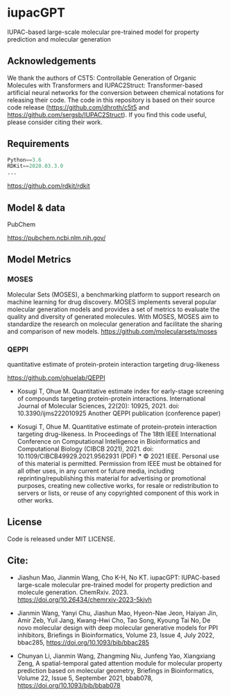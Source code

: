 # iupacGPT
IUPAC-based large-scale molecular pre-trained  model for property prediction and molecular generation



## Acknowledgements
We thank the authors of C5T5: Controllable Generation of Organic Molecules with Transformers and IUPAC2Struct: Transformer-based artificial neural networks for the conversion between chemical notations for releasing their code. The code in this repository is based on their source code release (https://github.com/dhroth/c5t5 and https://github.com/sergsb/IUPAC2Struct). If you find this code useful, please consider citing their work.


## Requirements
```python
Python==3.6
RDKit==2020.03.3.0
...
```

https://github.com/rdkit/rdkit



## Model & data


PubChem

https://pubchem.ncbi.nlm.nih.gov/



## Model Metrics

### MOSES
Molecular Sets (MOSES), a benchmarking platform to support research on machine learning for drug discovery. MOSES implements several popular molecular generation models and provides a set of metrics to evaluate the quality and diversity of generated molecules. With MOSES, MOSES aim to standardize the research on molecular generation and facilitate the sharing and comparison of new models.
https://github.com/molecularsets/moses


### QEPPI
quantitative estimate of protein-protein interaction targeting drug-likeness

https://github.com/ohuelab/QEPPI

*  Kosugi T, Ohue M. Quantitative estimate index for early-stage screening of compounds targeting protein-protein interactions. International Journal of Molecular Sciences, 22(20): 10925, 2021. doi: 10.3390/ijms222010925
Another QEPPI publication (conference paper)

*  Kosugi T, Ohue M. Quantitative estimate of protein-protein interaction targeting drug-likeness. In Proceedings of The 18th IEEE International Conference on Computational Intelligence in Bioinformatics and Computational Biology (CIBCB 2021), 2021. doi: 10.1109/CIBCB49929.2021.9562931 (PDF) * © 2021 IEEE. Personal use of this material is permitted. Permission from IEEE must be obtained for all other uses, in any current or future media, including reprinting/republishing this material for advertising or promotional purposes, creating new collective works, for resale or redistribution to servers or lists, or reuse of any copyrighted component of this work in other works.



## License
Code is released under MIT LICENSE.


## Cite:

*  Jiashun Mao, Jianmin Wang, Cho K-H, No KT. iupacGPT: IUPAC-based large-scale molecular pre-trained model for property prediction and molecule generation. ChemRxiv. 2023. https://doi.org/10.26434/chemrxiv-2023-5kjvh

*  Jianmin Wang, Yanyi Chu, Jiashun Mao, Hyeon-Nae Jeon, Haiyan Jin, Amir Zeb, Yuil Jang, Kwang-Hwi Cho, Tao Song, Kyoung Tai No, De novo molecular design with deep molecular generative models for PPI inhibitors, Briefings in Bioinformatics, Volume 23, Issue 4, July 2022, bbac285, https://doi.org/10.1093/bib/bbac285

*  Chunyan Li, Jianmin Wang, Zhangming Niu, Junfeng Yao, Xiangxiang Zeng, A spatial-temporal gated attention module for molecular property prediction based on molecular geometry, Briefings in Bioinformatics, Volume 22, Issue 5, September 2021, bbab078, https://doi.org/10.1093/bib/bbab078


